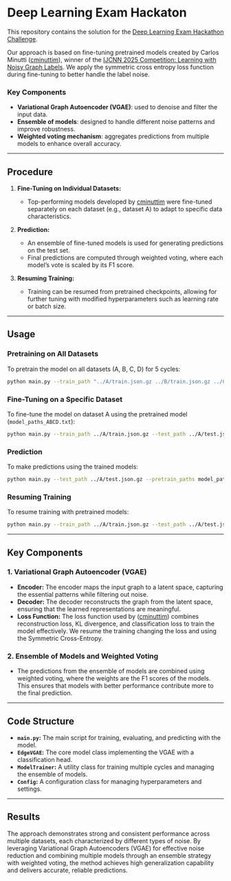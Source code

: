 # Deep Learning Exam Hackaton


This repository contains the solution for the [Deep Learning Exam Hackathon Challenge](https://huggingface.co/spaces/examhackaton/GraphClassificationNoisyLabels).

Our approach is based on fine-tuning pretrained models created by Carlos Minutti ([cminuttim](https://github.com/cminuttim/)), winner of the [IJCNN 2025 Competition: Learning with Noisy Graph Labels](https://sites.google.com/view/learning-with-noisy-graph-labe?usp=sharing). We apply the symmetric cross entropy loss function during fine-tuning to better handle the label noise.

### Key Components

- **Variational Graph Autoencoder (VGAE)**: used to denoise and filter the input data.
- **Ensemble of models**: designed to handle different noise patterns and improve robustness.
- **Weighted voting mechanism**: aggregates predictions from multiple models to enhance overall accuracy.

---

## Procedure

1. **Fine-Tuning on Individual Datasets:**
   - Top-performing models developed by [cminuttim](https://github.com/cminuttim/) were fine-tuned separately on each dataset (e.g., dataset A) to adapt to specific data characteristics.

2. **Prediction:**
   - An ensemble of fine-tuned models is used for generating predictions on the test set.
   - Final predictions are computed through weighted voting, where each model’s vote is scaled by its F1 score.

3. **Resuming Training:**
   - Training can be resumed from pretrained checkpoints, allowing for further tuning with modified hyperparameters such as learning rate or batch size.

---

## Usage

### Pretraining on All Datasets
To pretrain the model on all datasets (A, B, C, D) for 5 cycles:
```bash
python main.py --train_path "../A/train.json.gz ../B/train.json.gz ../C/train.json.gz ../D/train.json.gz" --num_cycles 5
```

### Fine-Tuning on a Specific Dataset
To fine-tune the model on dataset A using the pretrained model (`model_paths_ABCD.txt`):
```bash
python main.py --train_path ../A/train.json.gz --test_path ../A/test.json.gz --num_cycles 5 --pretrain_paths model_paths_ABCD_A.txt
```

### Prediction
To make predictions using the trained models:
```bash
python main.py --test_path ../A/test.json.gz --pretrain_paths model_paths_A.txt
```

### Resuming Training
To resume training with pretrained models:
```bash
python main.py --train_path ../A/train.json.gz --test_path ../A/test.json.gz --num_cycles 5 --pretrain_paths model_paths_A.txt
```

---

## Key Components

### 1. Variational Graph Autoencoder (VGAE)
- **Encoder:** The encoder maps the input graph to a latent space, capturing the essential patterns while filtering out noise.
- **Decoder:** The decoder reconstructs the graph from the latent space, ensuring that the learned representations are meaningful.
- **Loss Function:** The loss function used by ([cminuttim](https://github.com/cminuttim/)) combines reconstruction loss, KL divergence, and classification loss to train the model effectively. We resume the training changing the loss and using the Symmetric Cross-Entropy.

### 2. Ensemble of Models and Weighted Voting
- The predictions from the ensemble of models are combined using weighted voting, where the weights are the F1 scores of the models. This ensures that models with better performance contribute more to the final prediction.

---

## Code Structure

- **`main.py`:** The main script for training, evaluating, and predicting with the model.
- **`EdgeVGAE`:** The core model class implementing the VGAE with a classification head.
- **`ModelTrainer`:** A utility class for training multiple cycles and managing the ensemble of models.
- **`Config`:** A configuration class for managing hyperparameters and settings.

---

## Results

The approach demonstrates strong and consistent performance across multiple datasets, each characterized by different types of noise. By leveraging Variational Graph Autoencoders (VGAE) for effective noise reduction and combining multiple models through an ensemble strategy with weighted voting, the method achieves high generalization capability and delivers accurate, reliable predictions.
